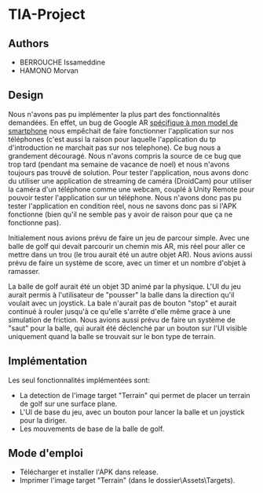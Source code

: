 # TIA-Project

## Authors

* BERROUCHE Issameddine
* HAMONO Morvan

## Design

Nous n'avons pas pu implémenter la plus part des fonctionnalités demandées. En effet, un bug de Google AR [spécifique à mon model de smartphone](https://github.com/google-ar/arcore-android-sdk/issues/1553) nous empêchait de faire fonctionner l'application sur nos téléphones (c'est aussi la raison pour laquelle l'application du tp d'introduction ne marchait pas sur nos telephone). Ce bug nous a grandement découragé. Nous n'avons compris la source de ce bug que trop tard (pendant ma semaine de vacance de noel) et nous n'avons toujours pas trouvé de solution. Pour tester l'application, nous avons donc du utiliser une application de streaming de caméra (DroidCam) pour utiliser la caméra d'un téléphone comme une webcam, couplé à Unity Remote pour pouvoir tester l'application sur un téléphone. Nous n'avons donc pas pu tester l'application en condition réel, nous ne savons donc pas si l'APK fonctionne (bien qu'il ne semble pas y avoir de raison pour que ça ne fonctionne pas).

Initialement nous avions prévu de faire un jeu de parcour simple. Avec une balle de golf qui devait parcourir un chemin mis AR, mis réel pour aller ce mettre dans un trou (le trou aurait été un autre objet AR). Nous avions aussi prévu de faire un système de score, avec un timer et un nombre d'objet à ramasser.

La balle de golf aurait été un objet 3D animé par la physique. L'UI du jeu aurait permis à l'utilisateur de "pousser" la balle dans la direction qu'il voulait avec un joystick. La bale n'aurait pas de bouton "stop" et aurait continué à rouler jusqu'à ce qu'elle s'arrête d'elle même grace à une simulation de friction. Nous avions aussi prévu de faire un système de "saut" pour la balle, qui aurait été déclenché par un bouton sur l'UI visible uniquement quand la balle se trouvait sur le bon type de terrain.

## Implémentation

Les seul fonctionnalités implémentées sont:

* La detection de l'image target "Terrain" qui permet de placer un terrain de golf sur une surface plane.
* L'UI de base du jeu, avec un bouton pour lancer la balle et un joystick pour la diriger.
* Les mouvements de base de la balle de golf.

## Mode d'emploi

* Télécharger et installer l'APK dans release.
* Imprimer l'image target "Terrain" (dans le dossier\Assets\Targets).
  